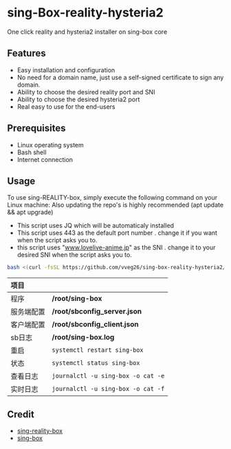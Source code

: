 # sing-Box-reality-hysteria2
One click reality and hysteria2 installer on sing-box core

## Features

- Easy installation and configuration
- No need for a domain name, just use a self-signed certificate to sign any domain.
- Ability to choose the desired reality port and SNI
- Ability to choose the desired hysteria2 port
- Real easy to use for the end-users

## Prerequisites

- Linux operating system
- Bash shell
- Internet connection

## Usage

To use sing-REALITY-box, simply execute the following command on your Linux machine:
Also updating the repo's is highly recommended (apt update && apt upgrade)
- This script uses JQ which will be automaticaly installed
- This script uses 443 as the default port number . change it if you want when the script asks you to.
- this script uses "www.lovelive-anime.jp" as the SNI . change it to your desired SNI when the script asks you to.

```bash
bash <(curl -fsSL https://github.com/vveg26/sing-box-reality-hysteria2/raw/main/install.sh)
```
|项目||
|:--|:--|
|程序|**/root/sing-box**|
|服务端配置|**/root/sbconfig_server.json**|
|客户端配置|**/root/sbconfig_client.json**|
|sb日志|**/root/sing-box.log**|
|重启|`systemctl restart sing-box`|
|状态|`systemctl status sing-box`|
|查看日志|`journalctl -u sing-box -o cat -e`|
|实时日志|`journalctl -u sing-box -o cat -f`|

## Credit
- [sing-reality-box](https://github.com/deathline94/sing-REALITY-Box)
- [sing-box](https://github.com/SagerNet/sing-box)
